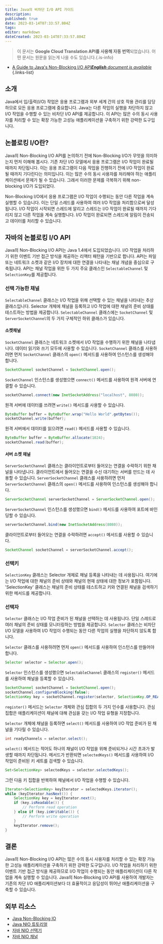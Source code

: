 ```yaml
---
title: Java의 비차단 I/O API 가이드
description: 
published: true
date: 2023-03-14T07:33:57.804Z
tags: 
editor: markdown
dateCreated: 2023-03-14T07:33:57.804Z
---
```


> 이 문서는 **Google Cloud Translation API를 사용해 자동 번역**되었습니다.
어떤 문서는 원문을 읽는게 나을 수도 있습니다.{.is-info}



- [A Guide to Java's Non-Blocking I/O API***English** document is available*](/en/Knowledge-base/Java/a-guide-to-java-s-non-blocking-io-api)
{.links-list}



## 소개

Java에서 입/출력(I/O) 작업은 응용 프로그램과 외부 세계 간의 상호 작용 관리를 담당하므로 모든 응용 프로그램에 중요합니다. Java는 다른 작업의 실행을 차단하지 않고 I/O 작업을 수행할 수 있는 비차단 I/O API를 제공합니다. 이 API는 많은 수의 동시 사용자를 처리할 수 있는 확장 가능한 고성능 애플리케이션을 구축하기 위한 강력한 도구입니다.

## 논블로킹 I/O란?

Java의 Non-Blocking I/O API를 논의하기 전에 Non-Blocking I/O가 무엇을 의미하는지 먼저 이해해 봅시다. 기존 차단 I/O 모델에서 응용 프로그램은 I/O 작업이 완료될 때까지 차단됩니다. 이는 응용 프로그램이 다음 작업을 진행하기 전에 I/O 작업이 완료될 때까지 기다린다는 의미입니다. 이는 많은 수의 동시 사용자를 처리해야 하는 애플리케이션에서 문제가 될 수 있습니다. 그래서 이러한 문제를 극복하기 위해 non-blocking I/O가 도입되었다.

Non-Blocking I/O에서 응용 프로그램은 I/O 작업이 수행되는 동안 다른 작업을 계속 실행할 수 있습니다. 이는 단일 스레드를 사용하여 여러 I/O 작업을 처리함으로써 달성됩니다. I/O 작업이 시작되면 스레드에 알리고 스레드는 I/O 작업이 완료될 때까지 기다리지 않고 다른 작업을 계속 실행합니다. I/O 작업이 완료되면 스레드에 알림이 전송되고 데이터를 처리할 수 있습니다.

## 자바의 논블로킹 I/O API

Java의 Non-Blocking I/O API는 Java 1.4에서 도입되었습니다. I/O 작업을 처리하기 위한 이벤트 기반 접근 방식을 제공하는 리액터 패턴을 기반으로 합니다. API는 파일 또는 네트워크 소켓과 같은 I/O 장치에 대한 연결을 나타내는 채널 개념을 중심으로 구축됩니다. API는 채널 작업을 위한 두 가지 주요 클래스인 `SelectableChannel` 및 `SelectionKey`를 제공합니다.

### 선택 가능한 채널

`SelectableChannel` 클래스는 I/O 작업을 위해 선택할 수 있는 채널을 나타내는 추상 클래스입니다. Selector 개체에 채널을 등록하고 I/O 작업에 대한 채널의 준비 상태를 테스트하는 방법을 제공합니다. `SelectableChannel` 클래스에는 `SocketChannel` 및 `ServerSocketChannel`의 두 가지 구체적인 하위 클래스가 있습니다.

#### 소켓채널

`SocketChannel` 클래스는 네트워크 소켓에서 I/O 작업을 수행하기 위한 채널을 나타냅니다. 데이터 읽기와 쓰기 모두에 사용할 수 있습니다. `SocketChannel` 클래스를 사용하려면 먼저 `SocketChannel` 클래스의 `open()` 메서드를 사용하여 인스턴스를 생성해야 합니다.

```java
SocketChannel socketChannel = SocketChannel.open();
```

`SocketChannel` 인스턴스를 생성했으면 `connect()` 메서드를 사용하여 원격 서버에 연결할 수 있습니다.

```java
socketChannel.connect(new InetSocketAddress("localhost", 8080));
```

원격 서버에 데이터를 쓰려면 `write()` 메서드를 사용할 수 있습니다.

```java
ByteBuffer buffer = ByteBuffer.wrap("Hello World".getBytes());
socketChannel.write(buffer);
```

원격 서버에서 데이터를 읽으려면 `read()` 메서드를 사용할 수 있습니다.

```java
ByteBuffer buffer = ByteBuffer.allocate(1024);
socketChannel.read(buffer);
```

#### 서버 소켓 채널

`ServerSocketChannel` 클래스는 클라이언트로부터 들어오는 연결을 수락하기 위한 채널을 나타냅니다. 클라이언트에서 들어오는 연결을 수신 대기하는 서버를 만드는 데 사용할 수 있습니다. `ServerSocketChannel` 클래스를 사용하려면 먼저 `ServerSocketChannel` 클래스의 `open()` 메서드를 사용하여 인스턴스를 생성해야 합니다.

```java
ServerSocketChannel serverSocketChannel = ServerSocketChannel.open();
```

`ServerSocketChannel` 인스턴스를 생성했으면 `bind()` 메서드를 사용하여 포트에 바인딩할 수 있습니다.

```java
serverSocketChannel.bind(new InetSocketAddress(8080));
```

클라이언트로부터 들어오는 연결을 수락하려면 `accept()` 메서드를 사용할 수 있습니다.

```java
SocketChannel socketChannel = serverSocketChannel.accept();
```

### 선택키

`SelectionKey` 클래스는 Selector 개체로 채널 등록을 나타내는 데 사용됩니다. 여기에는 I/O 작업에 대한 채널의 준비 상태와 채널의 현재 상태에 대한 정보가 포함됩니다. 'SelectionKey' 클래스는 채널의 준비 상태를 테스트하고 키와 연결된 채널을 검색하기 위한 메서드를 제공합니다.

### 선택자

`Selector` 클래스는 I/O 작업 준비가 된 채널을 선택하는 데 사용됩니다. 단일 스레드로 여러 채널의 준비 상태를 모니터링하는 방법을 제공합니다. `Selector` 클래스는 비차단 I/O 모델을 사용하여 I/O 작업이 수행되는 동안 다른 작업의 실행을 차단하지 않도록 합니다.

`Selector` 클래스를 사용하려면 먼저 `open()` 메서드를 사용하여 인스턴스를 만들어야 합니다.

```java
Selector selector = Selector.open();
```

`Selector` 인스턴스를 생성했으면 `SelectableChannel` 클래스의 `register()` 메서드를 사용하여 채널을 등록할 수 있습니다.

```java
SocketChannel socketChannel = SocketChannel.open();
socketChannel.configureBlocking(false);
SelectionKey key = socketChannel.register(selector, SelectionKey.OP_READ);
```

`register()` 메서드는 `Selector` 개체와 관심 집합의 두 가지 인수를 사용합니다. 관심 집합은 애플리케이션이 채널에 대해 관심을 갖는 I/O 작업 유형을 지정합니다.

`Selector` 개체에 채널을 등록하면 `select()` 메서드를 사용하여 I/O 작업 준비가 된 채널을 기다릴 수 있습니다.

```java
int readyChannels = selector.select();
```

`select()` 메서드는 적어도 하나의 채널이 I/O 작업을 위해 준비되거나 시간 초과가 발생할 때까지 차단됩니다. 메서드가 반환되면 `selectedKeys()` 메서드를 사용하여 I/O 작업이 준비된 키 세트를 검색할 수 있습니다.

```java
Set<SelectionKey> selectedKeys = selector.selectedKeys();
```

그런 다음 키 집합을 반복하여 채널에서 I/O 작업을 수행할 수 있습니다.

```java
Iterator<SelectionKey> keyIterator = selectedKeys.iterator();
while (keyIterator.hasNext()) {
    SelectionKey key = keyIterator.next();
    if (key.isReadable()) {
        // Perform read operation
    } else if (key.isWritable()) {
        // Perform write operation
    }
    keyIterator.remove();
}
```

## 결론

Java의 Non-Blocking I/O API는 많은 수의 동시 사용자를 처리할 수 있는 확장 가능한 고성능 애플리케이션을 구축하기 위한 강력한 도구입니다. I/O 작업을 처리하기 위한 이벤트 기반 접근 방식을 제공하므로 I/O 작업이 수행되는 동안 애플리케이션이 다른 작업을 계속 실행할 수 있습니다. Java의 Non-Blocking I/O API를 사용하여 개발자는 기존의 차단 I/O 애플리케이션보다 더 효율적이고 응답성이 뛰어난 애플리케이션을 구축할 수 있습니다.

## 외부 리소스

- [Java Non-Blocking IO](https://www.baeldung.com/java-nio-non-blocking-io)
- [Java NIO 튜토리얼](https://www.javatpoint.com/java-nio-tutorial)
- [자바 NIO 선택기](https://www.tutorialspoint.com/java_nio/java_nio_selector.htm)
- [자바 NIO 채널](https://www.javatpoint.com/java-nio-channels)